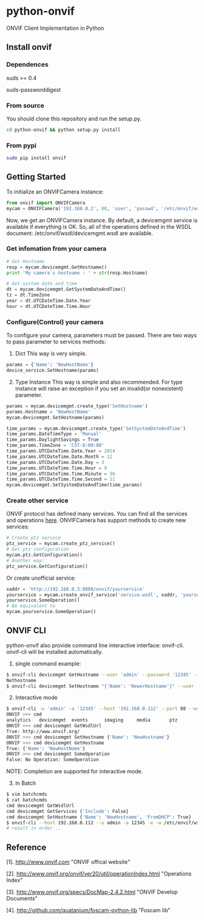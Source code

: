 python-onvif
============

ONVIF Client Implementation in Python

## Install onvif
### Dependences
suds >= 0.4

suds-passworddigest

### From source
You should clone this repository and run the setup.py.

```Bash
cd python-onvif && python setup.py install
```

### From pypi

```Bash
sudo pip install onvif
```

## Getting Started
To initialize an ONVIFCamera instance:

```python
from onvif import ONVIFCamera
mycam = ONVIFCamera('192.168.0.2', 80, 'user', 'passwd', '/etc/onvif/wsdl/')
```
Now, we get an ONVIFCamera instance. By default, a devicemgmt service is available if everything is OK.
So, all of the operations defined in the WSDL document:
/etc/onvif/wsdl/devicemgmt.wsdl
are available.

### Get infomation from your camera

```python
# Get Hostname
resp = mycam.devicemgmt.GetHostname()
print 'My camera`s hostname : ' + str(resp.Hostname)

# Get system date and time
dt = mycam.devicemgmt.GetSystemDateAndTime()
tz = dt.TimeZone
year = dt.UTCDateTime.Date.Year
hour = dt.UTCDateTime.Time.Hour
```

### Configure(Control) your camera
To configure your camera, parameters must be passed.  There are two ways
to pass parameter to services methods:
1. Dict
This way is very simple.

```python
params = {'Name': 'NewHostName'}
device_service.SetHostname(params)
```
2. Type Instance
This way is simple and also recommended. For type instance will raise an
exception if you set an invalid(or nonexistent) parameter.

```python
params = mycam.devicemgmt.create_type('SetHostname')
params.Hostname = 'NewHostName'
mycam.devicemgmt.SetHostname(params)

time_params = mycam.devicemgmt.create_type('SetSystemDateAndTime')
time_params.DateTimeType = 'Manual'
time_params.DaylightSavings = True
time_params.TimeZone = 'CST-8:00:00'
time_params.UTCDateTime.Date.Year = 2014
time_params.UTCDateTime.Date.Month = 12
time_params.UTCDateTime.Date.Day = 3
time_params.UTCDateTime.Time.Hour = 9
time_params.UTCDateTime.Time.Minute = 36
time_params.UTCDateTime.Time.Second = 11
mycam.devicemgmt.SetSystemDateAndTime(time_params)
```

### Create other service
ONVIF protocol has defined many services.
You can find all the services and operations [here](http://www.onvif.org/onvif/ver20/util/operationIndex.html).
ONVIFCamera has support methods to create new services:

```python
# Create ptz service
ptz_service = mycam.create_ptz_service()
# Get ptz configuration
mycam.ptz.GetConfiguration()
# Another way:
ptz_service.GetConfiguration()
```

Or create unofficial service:

```python
xaddr = 'http://192.168.0.3:8888/onvif/yourservice'
yourservice = mycam.create_onvif_service('service.wsdl', xaddr, 'yourservice')
yourservice.SomeOperation()
# Be equivalent to
mycam.yourservice.SomeOperation()

```

## ONVIF CLI
python-onvif also provide command line interactive interface: onvif-cli.
onvif-cli will be installed automatically.
1. single command example:

```Bash
$ onvif-cli devicemgmt GetHostname --user 'admin' --password '12345' --host '192.168.0.112' --port 80 --wsdl /etc/onvif/wsdl/
Nethostname
$ onvif-cli devicemgmt SetHostname "{'Name': 'NewerHostname'}" --user 'admin' --password '12345' --host '192.168.0.112' --port 80 --wsdl /etc/onvif/wsdl/
```

2. Interactive mode

```Bash
$ onvif-cli -u 'admin' -a '12345' --host '192.168.0.112' --port 80 --wsdl /etc/onvif/wsdl/
ONVIF >>> cmd
analytics   devicemgmt  events      imaging     media       ptz
ONVIF >>> cmd devicemgmt GetWsdlUrl
True: http://www.onvif.org/
ONVIF >>> cmd devicemgmt SetHostname {'Name': 'NewHostname'}
ONVIF >>> cmd devicemgmt GetHostname
True: {'Name': 'NewHostName'}
ONVIF >>> cmd devicemgmt SomeOperation
False: No Operation: SomeOperation
```
NOTE: Completion are supported for interactive mode.

3. In Batch

```Bash
$ vim batchcmds
$ cat batchcmds
cmd devicemgmt GetWsdlUrl
cmd devicemgmt GetServices {'Include': False}
cmd devicemgmt SetHostname {'Name': 'NewHostname', 'FromDHCP': True}
$ onvif-cli --host 192.168.0.112 --u admin -a 12345 -e -w /etc/onvif/wsdl/ < batchcmds
# result in order...
```

## Reference
[1]. http://www.onvif.com "ONVIF offical website"

[2]. http://www.onvif.org/onvif/ver20/util/operationIndex.html "Operations Index"

[3]. http://www.onvif.org/specs/DocMap-2.4.2.html "ONVIF Develop Documents"

[4]. http://github.com/quatanium/foscam-python-lib "Foscam lib"
